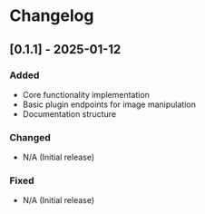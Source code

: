 # Changelog

## [0.1.1] - 2025-01-12

### Added
- Core functionality implementation
- Basic plugin endpoints for image manipulation
- Documentation structure

### Changed
- N/A (Initial release)

### Fixed
- N/A (Initial release)
